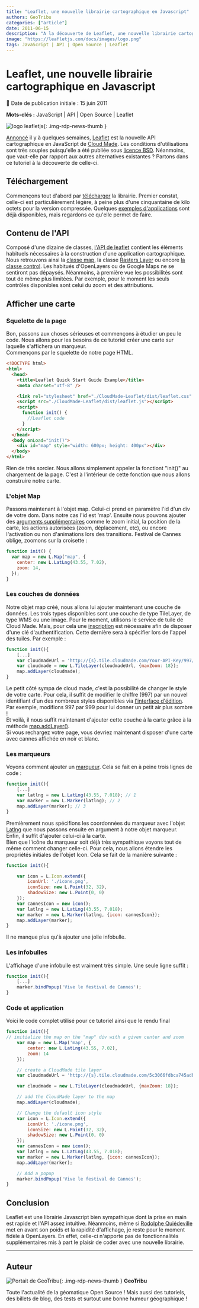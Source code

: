 ```yaml
---
title: "Leaflet, une nouvelle librairie cartographique en Javascript"
authors: GeoTribu
categories: ["article"]
date: 2011-06-15
description: "A la découverte de Leaflet, une nouvelle librairie cartographique en Javascript."
image: "https://leafletjs.com/docs/images/logo.png"
tags: JavaScript | API | Open Source | Leaflet
---
```


# Leaflet, une nouvelle librairie cartographique en Javascript

:calendar: Date de publication initiale : 15 juin 2011

**Mots-clés :** JavaScript | API | Open Source | Leaflet

![logo leafletjs](https://cdn.geotribu.fr/img/logos-icones/logiciels_librairies/leaflet.png "logo Leaflet"){: .img-rdp-news-thumb }

[Annoncé](http://blog.cloudmade.com/2011/05/13/announcing-leaflet-a-modern-open-source-javascript-library-for-interactive-maps/) il y à quelques semaines, [Leaflet](http://leaflet.cloudmade.com/) est la nouvelle API cartographique en JavaScript de [Cloud Made](http://blog.cloudmade.com). Les conditions d'utilisations sont très souples puisqu'elle a été publiée sous [licence BSD](https://fr.wikipedia.org/wiki/Licence_BSD). Néanmoins, que vaut-elle par rapport aux autres alternatives existantes ? Partons dans ce tutoriel à la découverte de celle-ci.

## Téléchargement

Commençons tout d'abord par [télécharger](http://github.com/CloudMade/Leaflet/zipball/master) la librairie. Premier constat, celle-ci est particulièrement légère, à peine plus d'une cinquantaine de kilo octets pour la version compressée. Quelques [exemples d'applications](http://leaflet.cloudmade.com/examples.html) sont déjà disponibles, mais regardons ce qu'elle permet de faire.

## Contenu de l'API

Composé d'une dizaine de classes, [l'API de leaflet](http://leaflet.cloudmade.com/reference.html) contient les éléments habituels nécessaires à la construction d'une application cartographique. Nous retrouvons ainsi la [classe map](http://leaflet.cloudmade.com/reference.html#map-usage), la classe [Rasters Layer](http://leaflet.cloudmade.com/reference.html#tilelayer) ou encore [la classe control](http://leaflet.cloudmade.com/reference.html#control-zoom). Les habitués d'OpenLayers ou de Google Maps ne se sentiront pas dépaysés. Néanmoins, à première vue les possibilités sont tout de même plus limitées. Par exemple, pour le moment les seuls contrôles disponibles sont celui du zoom et des attributions.

## Afficher une carte

### Squelette de la page

Bon, passons aux choses sérieuses et commençons à étudier un peu le code. Nous allons pour les besoins de ce tutoriel créer une carte sur laquelle s'affichera un marqueur.  
Commençons par le squelette de notre page HTML.

```html
<!DOCTYPE html>
<html>
  <head>
    <title>Leaflet Quick Start Guide Example</title>
    <meta charset="utf-8" />

    <link rel="stylesheet" href="./CloudMade-Leaflet/dist/leaflet.css" />
    <script src="./CloudMade-Leaflet/dist/leaflet.js"></script>
    <script>
      function init() {
        //Leaflet code
      }
    </script>
  </head>
  <body onLoad="init()">
    <div id="map" style="width: 600px; height: 400px"></div>
  </body>
</html>
```

Rien de très sorcier. Nous allons simplement appeler la fonctiont "init()" au chargement de la page. C'est à l'intérieur de cette fonction que nous allons construire notre carte.

### L'objet Map

Passons maintenant à l'objet map. Celui-ci prend en paramètre l'id d'un div de votre dom. Dans notre cas l'id est 'map'. Ensuite nous pouvons ajouter des [arguments supplémentaires](http://leaflet.cloudmade.com/reference.html#map-options) comme le zoom initial, la position de la carte, les actions autorisées (zoom, déplacement, etc), ou encore l'activation ou non d'animations lors des transitions. Festival de Cannes oblige, zoomons sur la croisette :

```javascript
function init() {
  var map = new L.Map("map", {
    center: new L.LatLng(43.55, 7.02),
    zoom: 14,
  });
}
```

### Les couches de données

Notre objet map créé, nous allons lui ajouter maintenant une couche de données. Les trois types disponibles sont une couche de type TileLayer, de type WMS ou une image. Pour le moment, utilisons le service de tuile de Cloud Made. Mais, pour cela une [inscription](http://cloudmade.com/signin) est nécessaire afin de disposer d'une clé d'authentification. Cette dernière sera à spécifier lors de l'appel des tuiles. Par exemple :

```javascript
function init(){
    [...]
    var cloudmadeUrl = 'http://{s}.tile.cloudmade.com/Your-API-Key/997/256/{z}/{x}/{y}.png';
    var cloudmade = new L.TileLayer(cloudmadeUrl, {maxZoom: 18});
    map.addLayer(cloudmade);
}
```

Le petit côté sympa de cloud made, c'est la possibilité de changer le style de votre carte. Pour cela, il suffit de modifier le chiffre (997) par un nouvel identifiant d'un des nombreux styles disponibles via [l'interface d'édition](http://maps.cloudmade.com/editor). Par exemple, modifions 997 par 999 pour lui donner un petit air plus sombre !  
Et voilà, il nous suffit maintenant d'ajouter cette couche à la carte grâce à la méthode [map.addLayer()](http://leaflet.cloudmade.com/reference.html#map-stuff-methods).  
Si vous rechargez votre page, vous devriez maintenant disposer d'une carte avec cannes affichée en noir et blanc.

### Les marqueurs

Voyons comment ajouter un [marqueur](http://leaflet.cloudmade.com/reference.html#marker). Cela se fait en à peine trois lignes de code :

```javascript
function init(){  
    [...]  
    var latlng = new L.LatLng(43.55, 7.018); // 1  
    var marker = new L.Marker(latlng); // 2  
    map.addLayer(marker); // 3
}
```

Premièrement nous spécifions les coordonnées du marqueur avec l'objet [Latlng](http://leaflet.cloudmade.com/reference.html#latlng) que nous passons ensuite en argument à notre objet marqueur. Enfin, il suffit d'ajouter celui-ci à la carte.  
Bien que l'icône du marqueur soit déjà très sympathique voyons tout de même comment changer celle-ci. Pour cela, nous allons étendre les propriétés initiales de l'objet Icon. Cela se fait de la manière suivante :

```javascript
function init(){  

    var icon = L.Icon.extend({  
        iconUrl: './icone.png',  
        iconSize: new L.Point(32, 32),  
        shadowSize: new L.Point(0, 0)  
    });  
    var cannesIcon = new icon();  
    var latlng = new L.LatLng(43.55, 7.018);  
    var marker = new L.Marker(latlng, {icon: cannesIcon});  
    map.addLayer(marker);  
}
```

Il ne manque plus qu'à ajouter une jolie infobulle.

### Les infobulles

L'affichage d'une infobulle est vraiment très simple. Une seule ligne suffit :

```javascript
function init(){  
    [...]
    marker.bindPopup('Vive le festival de Cannes');  
}
```

### Code et application

Voici le code complet utilisé pour ce tutoriel ainsi que le rendu final

```javascript
function init(){  
// initialize the map on the "map" div with a given center and zoom  
    var map = new L.Map('map', {  
        center: new L.LatLng(43.55, 7.02),  
        zoom: 14  
    });

    // create a CloudMade tile layer  
    var cloudmadeUrl = 'http://{s}.tile.cloudmade.com/5c3066fdbca745adb52e3efb943995c5/999/256/{z}/{x}/{y}.png';

    var cloudmade = new L.TileLayer(cloudmadeUrl, {maxZoom: 18});

    // add the CloudMade layer to the map  
    map.addLayer(cloudmade);

    // Change the default icon style  
    var icon = L.Icon.extend({  
        iconUrl: './icone.png',  
        iconSize: new L.Point(32, 32),  
        shadowSize: new L.Point(0, 0)  
    });  
    var cannesIcon = new icon();  
    var latlng = new L.LatLng(43.55, 7.018);  
    var marker = new L.Marker(latlng, {icon: cannesIcon});  
    map.addLayer(marker);

    // Add a popup  
    marker.bindPopup('Vive le festival de Cannes');  
}
```

## Conclusion

Leaflet est une librairie Javascript bien sympathique dont la prise en main est rapide et l'API assez intuitive. Néanmoins, même si [Rodolphe Quiédeville](http://blog.rodolphe.quiedeville.org/index.php?post/2011/05/Leaflet-la-sobre-OpenLayers-la-gourmande) met en avant son poids et la rapidité d'affichage, je reste pour le moment fidèle à OpenLayers. En effet, celle-ci n'apporte pas de fonctionnalités supplémentaires mis à part le plaisir de coder avec une nouvelle librairie.

----

## Auteur

![Portait de GeoTribu](https://cdn.geotribu.fr/img/internal/charte/geotribu_logo_64x64.png){: .img-rdp-news-thumb }
**GeoTribu**

Toute l'actualité de la géomatique Open Source ! Mais aussi des tutoriels, des billets de blog, des tests et surtout une bonne humeur géographique !
